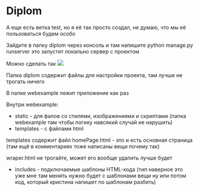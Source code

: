 # Diplom
А еще есть ветка test, но я её так просто создал, не думаю, что мы её пользоваться будем особо

Зайдите в папку diplom через консоль и там напишите python manage.py runserver это запустит локально сервер с проектом

Можно сделать так
![](https://puu.sh/FGxlF/7125a3c4bf.png)

Папка diplom содержит файлы для настройки проекта, там лучше не трогать ничего

В папке webexample лежит приложение как раз

Внутри webexample:
* static - для фалов со стилями, изображениями и скриптами (папка webexample там чтобы логику навсякий случай не нарушить)
* templates - с файлами html

templates содержит файл homePage.html - это и есть основная страница (там ещё в комментариях тоже написаны вещи почему так)

wraper.html не трогайте, может его вообще удалить лучше будет

* includes - подключаемые шаблоны  HTML-кода (тип наверное это уже мне там менять нужно будет с шаблонами вещи ну или потом код, который кристина напишет по шаблонам разбить)
